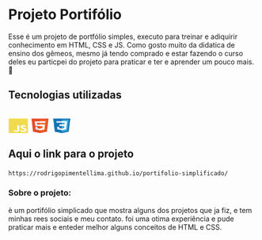 # Projeto Portifólio
Esse é um projeto de portfólio simples, executo para treinar e adiquirir conhecimento em HTML, CSS e JS.
Como gosto muito da didatica de ensino dos gêmeos, mesmo já tendo comprado e estar fazendo o curso deles eu particpei do projeto para praticar e ter 
e aprender um pouco mais.
🚀




## Tecnologias utilizadas

<div style="display: inline_block"><br>
  <img align="center" alt="Js" height="30" width="40" src="https://raw.githubusercontent.com/devicons/devicon/master/icons/javascript/javascript-plain.svg">
  <img align="center" alt="HTML" height="30" width="40" src="https://raw.githubusercontent.com/devicons/devicon/master/icons/html5/html5-original.svg">
  <img align="center" alt="CSS" height="30" width="40" src="https://raw.githubusercontent.com/devicons/devicon/master/icons/css3/css3-original.svg">
</div>


## Aqui o link para o projeto

``` 
https://rodrigopimentellima.github.io/portifolio-simplificado/
```
### Sobre o projeto:

è um portifólio simplicado que mostra alguns dos projetos que ja fiz, e tem minhas rees sociais e meu contato.
foi uma otima experiência e pude praticar mais e enteder melhor alguns conceitos de HTML e CSS. 
